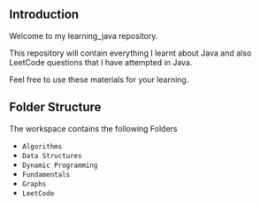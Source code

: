 ## Introduction

Welcome to my learning_java repository.

This repository will contain everything I learnt about Java and also LeetCode questions that I have attempted in Java.

Feel free to use these materials for your learning.


## Folder Structure

The workspace contains the following Folders
- `Algorithms`
- `Data Structures`
- `Dynamic Programming`
- `Fundamentals`
- `Graphs`
- `LeetCode`

